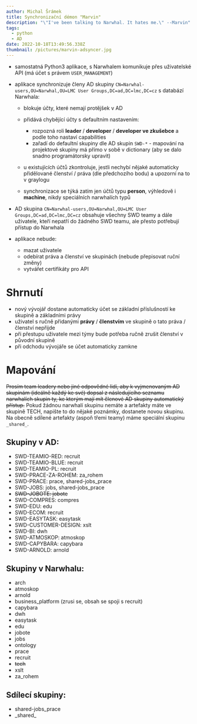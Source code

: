 ```yaml
---
author: Michal Šrámek
title: Synchronizační démon "Marvin"
description: "\"I've been talking to Narwhal. It hates me.\" --Marvin"
tags:
  - python
  - AD
date: 2022-10-18T13:49:56.338Z
thumbnail: /pictures/marvin-adsyncer.jpg
---
```

* samostatná Python3 aplikace, s Narwhalem komunikuje přes uživatelské API (má účet s právem `USER_MANAGEMENT`)
* aplikace synchronizuje členy AD skupiny `CN=Narwhal-users,OU=Narwhal,OU=LMC User Groups,DC=ad,DC=lmc,DC=cz` s databází Narwhala:

  * blokuje účty, které nemají protějšek v AD
  * přidává chybějící účty s defaultním nastavením:

    * rozpozná roli **leader** / **developer** / **developer ve zkušebce** a podle toho nastaví capabilities
    * zařadí do defaultní skupiny dle AD skupin `SWD-*` - mapování na projektové skupiny má přímo v sobě v dictionary (aby se dalo snadno programátorsky upravit)
  * u existujících účtů zkontroluje, jestli nechybí nějaké automaticky přidělované členství / práva (dle předchozího bodu) a upozorní na to v graylogu
  * synchronizace se týká zatím jen účtů typu **person**, výhledově i **machine**, nikdy speciálních narwhalích typů
* AD skupina `CN=Narwhal-users,OU=Narwhal,OU=LMC User Groups,DC=ad,DC=lmc,DC=cz` obsahuje všechny SWD teamy a dále uživatele, kteří nepatří do žádného SWD teamu, ale přesto potřebují přístup do Narwhala
* aplikace nebude:

  * mazat uživatele
  * odebírat práva a členství ve skupinách (nebude přepisovat ruční změny)
  * vytvářet certifikáty pro API

# S﻿hrnutí

* nový vývojář dostane automaticky účet se základní příslušností ke skupině a základními právy
* uživatel s ručně přidanými **právy** / **členstvím** ve skupině o tato práva / členství nepřijde
* při přestupu uživatele mezi týmy bude potřeba ručně zrušit členství v původní skupině
* při odchodu vývojáře se účet automaticky zamkne

# M﻿apování

~~Prosím team leadery nebo jiné odpovědné lidi, aby k vyjmenovaným AD skupinám (ideálně každý ke své) dopsal z následujícího seznamu narwhalích skupin ty, ke kterým mají mít členové AD skupiny automatický přístup.~~ Pokud žádnou narwhalí skupinu nemáte a artefakty máte ve skupině TECH, napište to do nějaké poznámky, dostanete novou skupinu. Na obecně sdílené artefakty (aspoň třemi teamy) máme speciální skupinu `_shared_`.

## Skupiny v AD:

* SWD-TEAMIO-RED: recruit
* SWD-TEAMIO-BLUE: recruit
* SWD-TEAMIO-PL: recruit
* SWD-PRACE-ZA-ROHEM: za_rohem
* SWD-PRACE: prace, shared-jobs_prace
* SWD-JOBS: jobs, shared-jobs_prace
* ~~SWD-JOBOTE: jobote~~
* SWD-COMPRES: compres
* SWD-EDU: edu
* SWD-ECOM: recruit
* SWD-EASYTASK: easytask
* SWD-CUSTOMER-DESIGN: xslt
* SWD-BI: dwh
* SWD-ATMOSKOP: atmoskop
* SWD-CAPYBARA: capybara
* SWD-ARNOLD: arnold

## Skupiny v Narwhalu:

* arch
* atmoskop
* arnold
* business_platform (zrusi se, obsah se spoji s recruit)
* capybara
* dwh
* easytask
* edu
* jobote
* jobs
* ontology
* prace
* recruit
* ~~tech~~
* xslt
* za_rohem

## Sdílecí skupiny:

* shared-jobs_prace
* \_shared\_